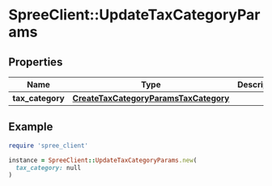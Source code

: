 # SpreeClient::UpdateTaxCategoryParams

## Properties

| Name | Type | Description | Notes |
| ---- | ---- | ----------- | ----- |
| **tax_category** | [**CreateTaxCategoryParamsTaxCategory**](CreateTaxCategoryParamsTaxCategory.md) |  |  |

## Example

```ruby
require 'spree_client'

instance = SpreeClient::UpdateTaxCategoryParams.new(
  tax_category: null
)
```

